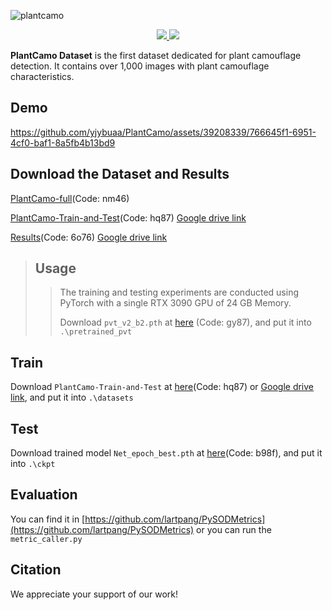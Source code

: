 ![plantcamo](https://github.com/yjybuaa/PlantCamo/assets/39208339/9b6888db-cd9d-46f0-b851-d40726788cf4)

<div align=center>
<a src="https://img.shields.io/badge/%F0%9F%93%96-Arxiv_xxxx.xxxxx-red.svg?style=flat-square" href="https://arxiv.org/abs/xxxx.xxxxx">
<img src="https://img.shields.io/badge/%F0%9F%93%96-Arxiv_xxxx.xxxxx-red.svg?style=flat-square">
</a>
<a src="https://img.shields.io/badge/%F0%9F%9A%80-SUSTech_VIP_Lab-ed6c00.svg?style=flat-square" href="https://zhengfenglab.com/">
<img src="https://img.shields.io/badge/%F0%9F%9A%80-SUSTech_VIP_Lab-ed6c00.svg?style=flat-square">
</a>
</div>

__PlantCamo Dataset__ is the first dataset dedicated for plant camouflage detection. It contains over 1,000 images with plant camouflage characteristics.

## Demo
https://github.com/yjybuaa/PlantCamo/assets/39208339/766645f1-6951-4cf0-baf1-8a5fb4b13bd9



## Download the Dataset and Results
[PlantCamo-full](https://pan.baidu.com/s/1sLFavm2LjVaEo_5uAlsIDQ)(Code: nm46)

[PlantCamo-Train-and-Test](https://pan.baidu.com/s/1vdR-kj63qvsT3M4-wkgMoQ)(Code: hq87)   [Google drive link](https://drive.google.com/file/d/1eMvSbNJJbh6BYea-3ZktzDReHFujsb1_/view?usp=drive_link)

[Results](https://pan.baidu.com/s/14W4oH2UX2MlRJ2H5ewE1yA)(Code: 6o76)  [Google drive link](https://drive.google.com/file/d/1-7kaOlZJRSDYrIdyWAjJqXCEGS9QX2_T/view?usp=drive_link)

>## Usage
>
>>The training and testing experiments are conducted using PyTorch with a single RTX 3090 GPU of 24 GB Memory.
>>
>>Download `pvt_v2_b2.pth` at [here](https://pan.baidu.com/s/11dSkyGKb71lT_7HxSCiIjw) (Code: gy87), and put it into `.\pretrained_pvt`

## Train

Download `PlantCamo-Train-and-Test` at [here](https://pan.baidu.com/s/1vdR-kj63qvsT3M4-wkgMoQ)(Code: hq87) or [Google drive link](https://drive.google.com/file/d/1eMvSbNJJbh6BYea-3ZktzDReHFujsb1_/view?usp=drive_link), and put it into `.\datasets`

## Test

Download trained model `Net_epoch_best.pth` at [here](https://pan.baidu.com/s/1eZpqxx5b5Y_V9klLQxf5WQ)(Code: b98f), and put it into `.\ckpt`

## Evaluation

You can find it in [https://github.com/lartpang/PySODMetrics](https://github.com/lartpang/PySODMetrics) or you can run the `metric_caller.py`

## Citation
We appreciate your support of our work!
```bibtex

